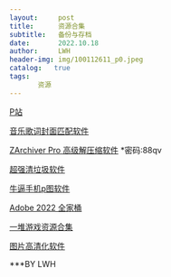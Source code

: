 ```yaml
---
layout:     post
title:      资源合集
subtitle:   备份与存档
date:       2022.10.18
author:     LWH
header-img: img/100112611_p0.jpeg
catalog:   true
tags:
       资源
---
```


[P站](https://wwa.lanzoui.com/b0ded45id)

[音乐歌词封面匹配软件](https://www.coolapk.com/apk/com.xjcheng.musictageditor)

[ZArchiver Pro 高级解压缩软件](https://wwu.lanzout.com/iUuvc0b05hod) *密码:88qv

[超强清垃圾软件](https://www.coolapk.com/apk/com.farplace.qingzhuo)

[牛逼手机p图软件](https://www.coolapk.com/apk/com.iudesk.android.photo.editor)

[Adobe 2022 全家桶](https://www.aliyundrive.com/s/ZDoAzyBZaKY)

[一堆游戏资源合集](https://www.aliyundrive.com/s/5E98Rk9z1op)

[图片高清化软件](https://www.coolapk.com/apk/pro.archiemeng.waifu2x)

***BY LWH
